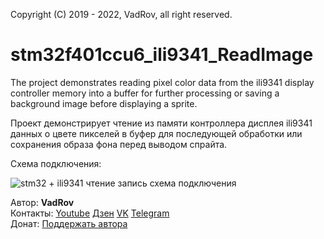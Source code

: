 Copyright (C) 2019 - 2022, VadRov, all right reserved.
# stm32f401ccu6_ili9341_ReadImage
 The project demonstrates reading pixel color data from the ili9341 display controller memory into a buffer for further processing or saving a background image before displaying a sprite.
 
 Проект демонстрирует чтение из памяти контроллера дисплея ili9341 данных о цвете пикселей в буфер для последующей обработки или сохранения образа фона перед выводом спрайта.
 
 Схема подключения:
 
 ![stm32 + ili9341 чтение запись схема подключения](https://user-images.githubusercontent.com/111627147/218332686-c31b97b0-825f-4a06-a27b-136516d75d08.jpg)

Автор: **VadRov**\
Контакты: [Youtube](https://www.youtube.com/@VadRov) [Дзен](https://dzen.ru/vadrov) [VK](https://vk.com/vadrov) [Telegram](https://t.me/vadrov_channel)\
Донат: [Поддержать автора](https://yoomoney.ru/to/4100117522443917)
